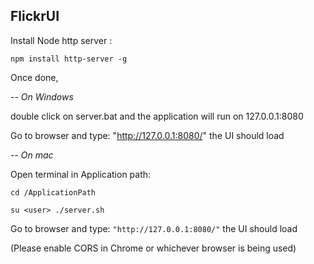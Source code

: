 
FlickrUI
---------




Install Node http server :



`npm install http-server -g`


Once done,

-- *On Windows* 

double click on server.bat and the application will run on 127.0.0.1:8080

Go to browser and type: "http://127.0.0.1:8080/" the UI should load

-- *On mac*  

Open terminal in Application path:

`cd /ApplicationPath`

`su <user> ./server.sh`


Go to browser and type: `"http://127.0.0.1:8080/"` the UI should load

(Please enable CORS in Chrome or whichever browser is being used)